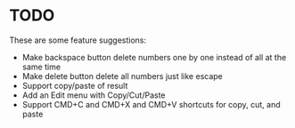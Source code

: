 # TODO

These are some feature suggestions:

- Make backspace button delete numbers one by one instead of all at the same time
- Make delete button delete all numbers just like escape
- Support copy/paste of result
- Add an Edit menu with Copy/Cut/Paste
- Support CMD+C and CMD+X and CMD+V shortcuts for copy, cut, and paste

